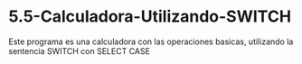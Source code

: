 # 5.5-Calculadora-Utilizando-SWITCH
Este programa es una calculadora con las operaciones basicas, utilizando la sentencia SWITCH con SELECT CASE
